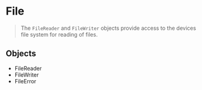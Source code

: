File
==========

> The `FileReader` and `FileWriter` objects provide access to the devices file system for reading of files. 

Objects
-------

- FileReader
- FileWriter
- FileError